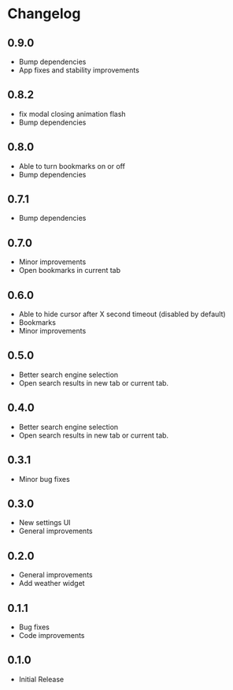 # Changelog

## 0.9.0

- Bump dependencies
- App fixes and stability improvements

## 0.8.2

- fix modal closing animation flash
- Bump dependencies

## 0.8.0

- Able to turn bookmarks on or off
- Bump dependencies

## 0.7.1

- Bump dependencies

## 0.7.0

- Minor improvements
- Open bookmarks in current tab

## 0.6.0

- Able to hide cursor after X second timeout (disabled by default)
- Bookmarks
- Minor improvements

## 0.5.0

- Better search engine selection
- Open search results in new tab or current tab.

## 0.4.0

- Better search engine selection
- Open search results in new tab or current tab.

## 0.3.1

- Minor bug fixes

## 0.3.0

- New settings UI
- General improvements

## 0.2.0

- General improvements
- Add weather widget

## 0.1.1

- Bug fixes
- Code improvements

## 0.1.0

- Initial Release
